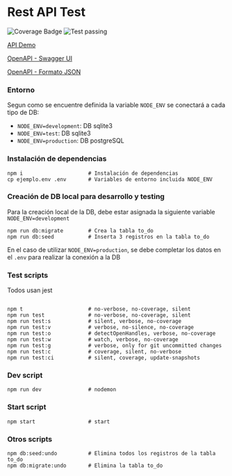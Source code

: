 

# Rest API Test

![Coverage Badge](https://img.shields.io/endpoint?url=https://gist.githubusercontent.com/riseup/c4f7e821aa61df9b1acac1b7bd58719e/raw/rest-api-test__heads_main.json) ![Test passing](https://github.com/riseup/rest-api-test/actions/workflows/test.yml/badge.svg)


[API Demo](https://rest-api-test-01.herokuapp.com)

[OpenAPI - Swagger UI](https://rest-api-test-01.herokuapp.com/api/docs/)

[OpenAPI - Formato JSON](https://rest-api-test-01.herokuapp.com/api/docs.json)

### Entorno
Segun como se encuentre definida la variable `NODE_ENV` se conectará a cada tipo de DB:
- `NODE_ENV=development`: DB sqlite3
- `NODE_ENV=test`: DB sqlite3
- `NODE_ENV=production`: DB postgreSQL

### Instalación de dependencias
```
npm i                     # Instalación de dependencias
cp ejemplo.env .env       # Variables de entorno incluida NODE_ENV
```

### Creación de DB local para desarrollo y testing
Para la creación local de la DB, debe estar asignada la siguiente variable `NODE_ENV=development`
```
npm run db:migrate        # Crea la tabla to_do
npm run db:seed           # Inserta 3 registros en la tabla to_do
```
En el caso de utilizar `NODE_ENV=production`, se debe completar los datos en el `.env` para realizar la conexión a la DB

### Test scripts
Todos usan jest
```

npm t                     # no-verbose, no-coverage, silent
npm run test              # no-verbose, no-coverage, silent
npm run test:s            # silent, verbose, no-coverage
npm run test:v            # verbose, no-silence, no-coverage
npm run test:o            # detectOpenHandles, verbose, no-coverage
npm run test:w            # watch, verbose, no-coverage
npm run test:g            # verbose, only for git uncommitted changes
npm run test:c            # coverage, silent, no-verbose
npm run test:ci           # silent, coverage, update-snapshots
```

### Dev script
```
npm run dev               # nodemon
```

### Start script
```
npm start                 # start
```

### Otros scripts
```
npm db:seed:undo          # Elimina todos los registros de la tabla to_do
npm db:migrate:undo       # Elimina la tabla to_do
```
